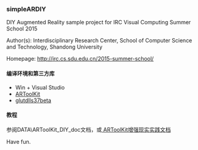 ### simpleARDIY ###

DIY Augmented Reality sample project for IRC Visual Computing Summer School 2015

Author(s): Interdisciplinary Research Center, School of Computer Science and Technology, Shandong University

Homepage:  http://irc.cs.sdu.edu.cn/2015-summer-school/

#### 编译环境和第三方库 ####
- Win + Visual Studio
- [ARToolKit](http://www.artoolkit.org/download-artoolkit-sdk)
- [glutdlls37beta](https://www.opengl.org/resources/libraries/glut/glutdlls37beta.zip)

#### 教程 ####
参阅DATA\ARToolKit_DIY_doc文档，或[ ARToolKit增强现实实践文档](https://imbinwang.github.io/research/2015/07/14/simple-ar-diy.html)

Have fun.
